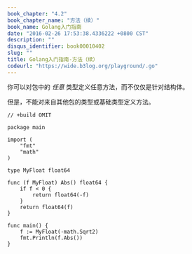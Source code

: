 ```yaml
---
book_chapter: "4.2"
book_chapter_name: "方法（续）"
book_name: Golang入门指南
date: "2016-02-26 17:53:38.4336222 +0800 CST"
description: ""
disqus_identifier: book00010402
slug: ""
title: Golang入门指南-方法（续）
codeurl: "https://wide.b3log.org/playground/.go"
---
```





你可以对包中的 _任意_ 类型定义任意方法，而不仅仅是针对结构体。

但是，不能对来自其他包的类型或基础类型定义方法。

```
// +build OMIT

package main

import (
	"fmt"
	"math"
)

type MyFloat float64

func (f MyFloat) Abs() float64 {
	if f < 0 {
		return float64(-f)
	}
	return float64(f)
}

func main() {
	f := MyFloat(-math.Sqrt2)
	fmt.Println(f.Abs())
}

```

